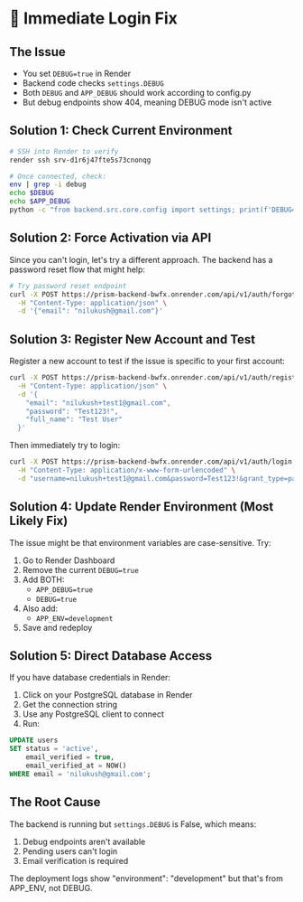 # 🚨 Immediate Login Fix

## The Issue
- You set `DEBUG=true` in Render
- Backend code checks `settings.DEBUG` 
- Both `DEBUG` and `APP_DEBUG` should work according to config.py
- But debug endpoints show 404, meaning DEBUG mode isn't active

## Solution 1: Check Current Environment
```bash
# SSH into Render to verify
render ssh srv-d1r6j47fte5s73cnonqg

# Once connected, check:
env | grep -i debug
echo $DEBUG
echo $APP_DEBUG
python -c "from backend.src.core.config import settings; print(f'DEBUG={settings.DEBUG}')"
```

## Solution 2: Force Activation via API

Since you can't login, let's try a different approach. The backend has a password reset flow that might help:

```bash
# Try password reset endpoint
curl -X POST https://prism-backend-bwfx.onrender.com/api/v1/auth/forgot-password \
  -H "Content-Type: application/json" \
  -d '{"email": "nilukush@gmail.com"}'
```

## Solution 3: Register New Account and Test

Register a new account to test if the issue is specific to your first account:

```bash
curl -X POST https://prism-backend-bwfx.onrender.com/api/v1/auth/register \
  -H "Content-Type: application/json" \
  -d '{
    "email": "nilukush+test1@gmail.com",
    "password": "Test123!",
    "full_name": "Test User"
  }'
```

Then immediately try to login:
```bash
curl -X POST https://prism-backend-bwfx.onrender.com/api/v1/auth/login \
  -H "Content-Type: application/x-www-form-urlencoded" \
  -d "username=nilukush+test1@gmail.com&password=Test123!&grant_type=password"
```

## Solution 4: Update Render Environment (Most Likely Fix)

The issue might be that environment variables are case-sensitive. Try:

1. Go to Render Dashboard
2. Remove the current `DEBUG=true`
3. Add BOTH:
   - `APP_DEBUG=true`
   - `DEBUG=true`
4. Also add:
   - `APP_ENV=development`
5. Save and redeploy

## Solution 5: Direct Database Access

If you have database credentials in Render:
1. Click on your PostgreSQL database in Render
2. Get the connection string
3. Use any PostgreSQL client to connect
4. Run:
```sql
UPDATE users 
SET status = 'active', 
    email_verified = true, 
    email_verified_at = NOW() 
WHERE email = 'nilukush@gmail.com';
```

## The Root Cause

The backend is running but `settings.DEBUG` is False, which means:
1. Debug endpoints aren't available
2. Pending users can't login
3. Email verification is required

The deployment logs show "environment": "development" but that's from APP_ENV, not DEBUG.